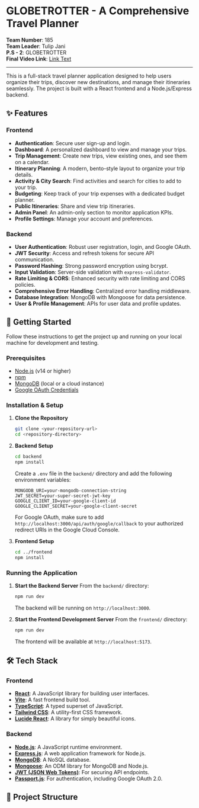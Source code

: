 # GLOBETROTTER - A Comprehensive Travel Planner

**Team Number**: 185  
**Team Leader**: Tulip Jani  
**P.S - 2**: GLOBETROTTER  
**Final Video Link**: [Link Text](https://drive.google.com/file/d/1MV66XJ1HeRVQEOP5FpyapkVwaYRTKicS/view?usp=sharing)

---

This is a full-stack travel planner application designed to help users organize their trips, discover new destinations, and manage their itineraries seamlessly. The project is built with a React frontend and a Node.js/Express backend.

## ✨ Features

### Frontend
*   **Authentication**: Secure user sign-up and login.
*   **Dashboard**: A personalized dashboard to view and manage your trips.
*   **Trip Management**: Create new trips, view existing ones, and see them on a calendar.
*   **Itinerary Planning**: A modern, bento-style layout to organize your trip details.
*   **Activity & City Search**: Find activities and search for cities to add to your trip.
*   **Budgeting**: Keep track of your trip expenses with a dedicated budget planner.
*   **Public Itineraries**: Share and view trip itineraries.
*   **Admin Panel**: An admin-only section to monitor application KPIs.
*   **Profile Settings**: Manage your account and preferences.

### Backend
*   **User Authentication**: Robust user registration, login, and Google OAuth.
*   **JWT Security**: Access and refresh tokens for secure API communication.
*   **Password Hashing**: Strong password encryption using bcrypt.
*   **Input Validation**: Server-side validation with `express-validator`.
*   **Rate Limiting & CORS**: Enhanced security with rate limiting and CORS policies.
*   **Comprehensive Error Handling**: Centralized error handling middleware.
*   **Database Integration**: MongoDB with Mongoose for data persistence.
*   **User & Profile Management**: APIs for user data and profile updates.

## 🚀 Getting Started

Follow these instructions to get the project up and running on your local machine for development and testing.

### Prerequisites

*   [Node.js](https://nodejs.org/) (v14 or higher)
*   [npm](https://www.npmjs.com/)
*   [MongoDB](https://www.mongodb.com/) (local or a cloud instance)
*   [Google OAuth Credentials](https://console.cloud.google.com/)

### Installation & Setup

1.  **Clone the Repository**
    ```sh
    git clone <your-repository-url>
    cd <repository-directory>
    ```

2.  **Backend Setup**
    ```sh
    cd backend
    npm install
    ```
    Create a `.env` file in the `backend/` directory and add the following environment variables:
    ```
    MONGODB_URI=your-mongodb-connection-string
    JWT_SECRET=your-super-secret-jwt-key
    GOOGLE_CLIENT_ID=your-google-client-id
    GOOGLE_CLIENT_SECRET=your-google-client-secret
    ```
    For Google OAuth, make sure to add `http://localhost:3000/api/auth/google/callback` to your authorized redirect URIs in the Google Cloud Console.

3.  **Frontend Setup**
    ```sh
    cd ../frontend
    npm install
    ```

### Running the Application

1.  **Start the Backend Server**
    From the `backend/` directory:
    ```sh
    npm run dev
    ```
    The backend will be running on `http://localhost:3000`.

2.  **Start the Frontend Development Server**
    From the `frontend/` directory:
    ```sh
    npm run dev
    ```
    The frontend will be available at `http://localhost:5173`.

## 🛠️ Tech Stack

### Frontend
*   **[React](https://reactjs.org/)**: A JavaScript library for building user interfaces.
*   **[Vite](https://vitejs.dev/)**: A fast frontend build tool.
*   **[TypeScript](https://www.typescriptlang.org/)**: A typed superset of JavaScript.
*   **[Tailwind CSS](https://tailwindcss.com/)**: A utility-first CSS framework.
*   **[Lucide React](https://lucide.dev/)**: A library for simply beautiful icons.

### Backend
*   **[Node.js](https://nodejs.org/)**: A JavaScript runtime environment.
*   **[Express.js](https://expressjs.com/)**: A web application framework for Node.js.
*   **[MongoDB](https://www.mongodb.com/)**: A NoSQL database.
*   **[Mongoose](https://mongoosejs.com/)**: An ODM library for MongoDB and Node.js.
*   **[JWT (JSON Web Tokens)](https://jwt.io/)**: For securing API endpoints.
*   **[Passport.js](http://www.passportjs.org/)**: For authentication, including Google OAuth 2.0.

## 📁 Project Structure
